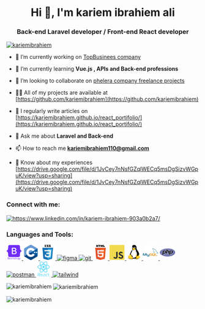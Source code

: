 <h1 align="center">Hi 👋, I'm kariem ibrahiem ali</h1>
<h3 align="center">Back-end Laravel developer / Front-end React developer</h3>

<p align="left"> <a href="https://github.com/ryo-ma/github-profile-trophy"><img src="https://github-profile-trophy.vercel.app/?username=kariemibrahiem" alt="kariemibrahiem" /></a> </p>

- 🔭 I’m currently working on [TopBusinees company](https://www.linkedin.com/company/top-business-io/posts/?feedView=all)

- 🌱 I’m currently learning **Vue.js , APIs and Back-end professions**

- 👯 I’m looking to collaborate on [phelera company freelance projects](https://phlera.com/about/)

- 👨‍💻 All of my projects are available at [https://github.com/kariemibrahiem](https://github.com/kariemibrahiem)

- 📝 I regularly write articles on [https://kariemibrahiem.github.io/react_portifolio/](https://kariemibrahiem.github.io/react_portifolio/)

- 💬 Ask me about **Laravel and Back-end**

- 📫 How to reach me **kariemibrahiem110@gmail.com**

- 📄 Know about my experiences [https://drive.google.com/file/d/1JvCey7nNsfGZqlWECq5msDgSizvWGpuK/view?usp=sharing](https://drive.google.com/file/d/1JvCey7nNsfGZqlWECq5msDgSizvWGpuK/view?usp=sharing)

<h3 align="left">Connect with me:</h3>
<p align="left">
<a href="https://linkedin.com/in/https://www.linkedin.com/in/kariem-ibrahiem-903a0b2a7/" target="blank"><img align="center" src="https://raw.githubusercontent.com/rahuldkjain/github-profile-readme-generator/master/src/images/icons/Social/linked-in-alt.svg" alt="https://www.linkedin.com/in/kariem-ibrahiem-903a0b2a7/" height="30" width="40" /></a>
</p>

<h3 align="left">Languages and Tools:</h3>
<p align="left"> <a href="https://getbootstrap.com" target="_blank" rel="noreferrer"> <img src="https://raw.githubusercontent.com/devicons/devicon/master/icons/bootstrap/bootstrap-plain-wordmark.svg" alt="bootstrap" width="40" height="40"/> </a> <a href="https://www.w3schools.com/cpp/" target="_blank" rel="noreferrer"> <img src="https://raw.githubusercontent.com/devicons/devicon/master/icons/cplusplus/cplusplus-original.svg" alt="cplusplus" width="40" height="40"/> </a> <a href="https://www.w3schools.com/css/" target="_blank" rel="noreferrer"> <img src="https://raw.githubusercontent.com/devicons/devicon/master/icons/css3/css3-original-wordmark.svg" alt="css3" width="40" height="40"/> </a> <a href="https://www.figma.com/" target="_blank" rel="noreferrer"> <img src="https://www.vectorlogo.zone/logos/figma/figma-icon.svg" alt="figma" width="40" height="40"/> </a> <a href="https://git-scm.com/" target="_blank" rel="noreferrer"> <img src="https://www.vectorlogo.zone/logos/git-scm/git-scm-icon.svg" alt="git" width="40" height="40"/> </a> <a href="https://www.w3.org/html/" target="_blank" rel="noreferrer"> <img src="https://raw.githubusercontent.com/devicons/devicon/master/icons/html5/html5-original-wordmark.svg" alt="html5" width="40" height="40"/> </a> <a href="https://developer.mozilla.org/en-US/docs/Web/JavaScript" target="_blank" rel="noreferrer"> <img src="https://raw.githubusercontent.com/devicons/devicon/master/icons/javascript/javascript-original.svg" alt="javascript" width="40" height="40"/> </a> <a href="https://www.linux.org/" target="_blank" rel="noreferrer"> <img src="https://raw.githubusercontent.com/devicons/devicon/master/icons/linux/linux-original.svg" alt="linux" width="40" height="40"/> </a> <a href="https://www.mysql.com/" target="_blank" rel="noreferrer"> <img src="https://raw.githubusercontent.com/devicons/devicon/master/icons/mysql/mysql-original-wordmark.svg" alt="mysql" width="40" height="40"/> </a> <a href="https://www.php.net" target="_blank" rel="noreferrer"> <img src="https://raw.githubusercontent.com/devicons/devicon/master/icons/php/php-original.svg" alt="php" width="40" height="40"/> </a> <a href="https://postman.com" target="_blank" rel="noreferrer"> <img src="https://www.vectorlogo.zone/logos/getpostman/getpostman-icon.svg" alt="postman" width="40" height="40"/> </a> <a href="https://reactjs.org/" target="_blank" rel="noreferrer"> <img src="https://raw.githubusercontent.com/devicons/devicon/master/icons/react/react-original-wordmark.svg" alt="react" width="40" height="40"/> </a> <a href="https://tailwindcss.com/" target="_blank" rel="noreferrer"> <img src="https://www.vectorlogo.zone/logos/tailwindcss/tailwindcss-icon.svg" alt="tailwind" width="40" height="40"/> </a> </p>

<p><img align="left" src="https://github-readme-stats.vercel.app/api/top-langs?username=kariemibrahiem&show_icons=true&locale=en&layout=compact" alt="kariemibrahiem" /></p>

<p>&nbsp;<img align="center" src="https://github-readme-stats.vercel.app/api?username=kariemibrahiem&show_icons=true&locale=en" alt="kariemibrahiem" /></p>

<p><img align="center" src="https://github-readme-streak-stats.herokuapp.com/?user=kariemibrahiem&" alt="kariemibrahiem" /></p>
